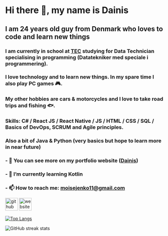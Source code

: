 # Hi there 👋, my name is Dainis
## I am 24 years old guy from Denmark who loves to code and learn new things
### I am currently in school at [TEC](https://www.tec.dk/) studying for Data Technician specialising in programming (Datatekniker med speciale i programmering). 
### I love technology and to learn new things. In my spare time I also play PC games :video_game:.  
### My other hobbies are cars & motorcycles and I love to take road trips and fishing :fish:.

### <b>Skills</b>: C# / React JS / React Native / JS / HTML / CSS / SQL / Basics of DevOps, SCRUM and Agile principles.  
### Also a bit of Java & Python (very basics but hope to learn more in near future)

### - 🔭 You can see more on my portfolio website ([Dainis](https://dainis.dk)) 
### - 🌱 I’m currently learning Kotlin
### - 📫 How to reach me: moisejenko11@gmail.com 


[<img src='https://cdn.jsdelivr.net/npm/simple-icons@3.0.1/icons/github.svg' alt='github' height='40'>](https://github.com/DainisM)  [<img src='https://cdn.jsdelivr.net/npm/simple-icons@3.0.1/icons/icloud.svg' alt='website' height='40'>](https://dainism.github.io/dainis-portfolio/)  

[![Top Langs](https://github-readme-stats.vercel.app/api/top-langs/?username=DainisM)](https://github.com/anuraghazra/github-readme-stats)

![GitHub streak stats](https://github-readme-streak-stats.herokuapp.com/?user=DainisM)  
